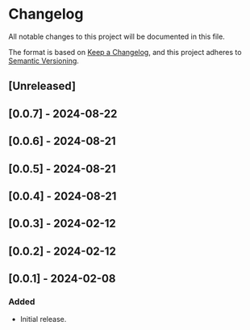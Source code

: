 # Changelog

All notable changes to this project will be documented in this file.

The format is based on [Keep a Changelog](https://keepachangelog.com/en/1.0.0/),
and this project adheres to [Semantic Versioning](https://semver.org/spec/v2.0.0.html).

## [Unreleased]

## [0.0.7] - 2024-08-22

## [0.0.6] - 2024-08-21

## [0.0.5] - 2024-08-21

## [0.0.4] - 2024-08-21

## [0.0.3] - 2024-02-12

## [0.0.2] - 2024-02-12

## [0.0.1] - 2024-02-08

### Added
- Initial release.
